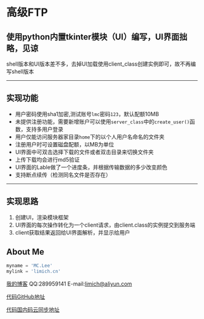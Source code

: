 ﻿# 高级FTP

## 使用python内置tkinter模块（UI）编写，UI界面拙略，见谅

shell版本和UI版本差不多，去掉UI加载使用client_class创建实例即可，故不再编写shell版本

----------

## 实现功能

- 用户密码使用sha1加密,测试账号`lmc`密码`123`，默认配额10MB
- 未提供注册功能，需要新增账户可以使用`server_class`中的`create_user()`函数，支持多用户登录
- 用户仅能访问服务器家目录`home`下的以个人用户名命名的文件夹
- 注册用户时可设置磁盘配额，以MB为单位
- UI界面中可双击选择下载的文件或者双击目录来切换文件夹
- 上传下载均会进行md5验证
- UI界面的Lable做了一个进度条，并根据传输数据的多少改变颜色
- 支持断点续传（检测同名文件是否存在）

---------------------------

## 实现思路

1. 创建UI，渲染模块框架
2. UI界面的每次操作转化为一个client请求，由client.class的实例提交到服务端
3. client获取结果返回给UI界面解析，并显示给用户



## About Me
```python
myname = 'MC.Lee'
mylink = 'limich.cn'
```
[我的博客](https://limich.cn)
QQ:289959141
E-mail:limich@aliyun.com

[代码GitHub地址](https://github.com/limingchang/python_study_task.git)

[代码国内码云同步地址](https://git.oschina.net/limich/python_study.git)
